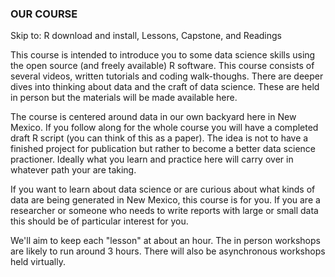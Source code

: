 ### OUR COURSE

Skip to: R download and install, Lessons, Capstone, and Readings 

This course is intended to introduce you to some data science skills using the open source (and freely available) R software. This course consists of several videos, written tutorials and coding walk-thoughs. There are deeper dives into thinking about data and the craft of data science. These are held in person but the materials will be made available here. 

The course is centered around data in our own backyard here in New Mexico. If you follow along for the whole course you will have a completed draft R script (you can think of this as a paper). The idea is not to have a finished project for publication but rather to become a better data science practioner. Ideally what you learn and practice here will carry over in whatever path your are taking. 

If you want to learn about data science or are curious about what kinds of data are being generated in New Mexico, this course is for you. If you are a researcher or someone who needs to write reports with large or small data this should be of particular interest for you. 

We'll aim to keep each "lesson" at about an hour. The in person workshops are likely to run around 3 hours. There will also be asynchronous workshops held virtually.  
